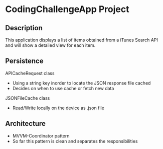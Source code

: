 
CodingChallengeApp Project
================

## Description
This application displays a list of items obtained from a iTunes Search API and will show a detailed view for each item.


## Persistence
APICacheRequest class
- Using a string key inorder to locate the JSON response file cached
- Decides on when to use cache or fetch new data

JSONFileCache class 
- Read/Write locally on the device as .json file

## Architecture
- MVVM-Coordinator pattern
- So far this pattern is clean and separates the responsibilities

